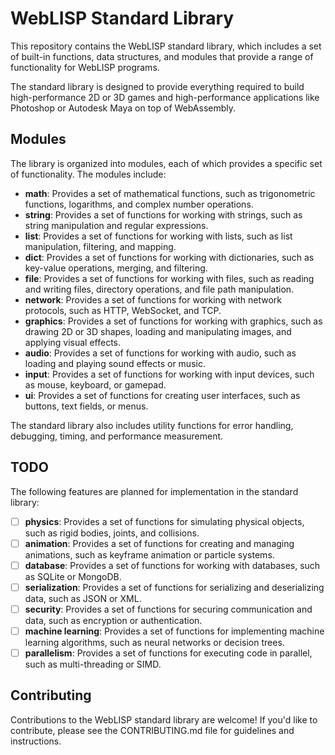# WebLISP Standard Library

This repository contains the WebLISP standard library, which includes a set of built-in functions, data structures, and modules that provide a range of functionality for WebLISP programs.

The standard library is designed to provide everything required to build high-performance 2D or 3D games and high-performance applications like Photoshop or Autodesk Maya on top of WebAssembly.

## Modules
The library is organized into modules, each of which provides a specific set of functionality. The modules include:

- **math**: Provides a set of mathematical functions, such as trigonometric functions, logarithms, and complex number operations.
- **string**: Provides a set of functions for working with strings, such as string manipulation and regular expressions.
- **list**: Provides a set of functions for working with lists, such as list manipulation, filtering, and mapping.
- **dict**: Provides a set of functions for working with dictionaries, such as key-value operations, merging, and filtering.
- **file**: Provides a set of functions for working with files, such as reading and writing files, directory operations, and file path manipulation.
- **network**: Provides a set of functions for working with network protocols, such as HTTP, WebSocket, and TCP.
- **graphics**: Provides a set of functions for working with graphics, such as drawing 2D or 3D shapes, loading and manipulating images, and applying visual effects.
- **audio**: Provides a set of functions for working with audio, such as loading and playing sound effects or music.
- **input**: Provides a set of functions for working with input devices, such as mouse, keyboard, or gamepad.
- **ui**: Provides a set of functions for creating user interfaces, such as buttons, text fields, or menus.

The standard library also includes utility functions for error handling, debugging, timing, and performance measurement.

## TODO
The following features are planned for implementation in the standard library:

- [ ] **physics**: Provides a set of functions for simulating physical objects, such as rigid bodies, joints, and collisions.
- [ ] **animation**: Provides a set of functions for creating and managing animations, such as keyframe animation or particle systems.
- [ ] **database**: Provides a set of functions for working with databases, such as SQLite or MongoDB.
- [ ] **serialization**: Provides a set of functions for serializing and deserializing data, such as JSON or XML.
- [ ] **security**: Provides a set of functions for securing communication and data, such as encryption or authentication.
- [ ] **machine learning**: Provides a set of functions for implementing machine learning algorithms, such as neural networks or decision trees.
- [ ] **parallelism**: Provides a set of functions for executing code in parallel, such as multi-threading or SIMD.

## Contributing
Contributions to the WebLISP standard library are welcome! If you'd like to contribute, please see the CONTRIBUTING.md file for guidelines and instructions.

